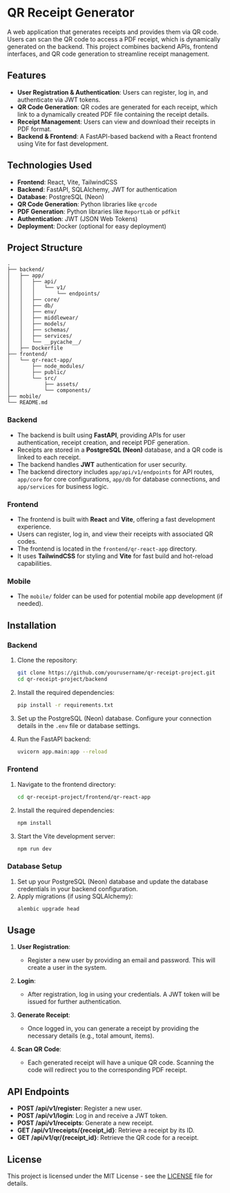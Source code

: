 
# QR Receipt Generator

A web application that generates receipts and provides them via QR code. Users can scan the QR code to access a PDF receipt, which is dynamically generated on the backend. This project combines backend APIs, frontend interfaces, and QR code generation to streamline receipt management.

## Features

- **User Registration & Authentication**: Users can register, log in, and authenticate via JWT tokens.
- **QR Code Generation**: QR codes are generated for each receipt, which link to a dynamically created PDF file containing the receipt details.
- **Receipt Management**: Users can view and download their receipts in PDF format.
- **Backend & Frontend**: A FastAPI-based backend with a React frontend using Vite for fast development.

## Technologies Used

- **Frontend**: React, Vite, TailwindCSS
- **Backend**: FastAPI, SQLAlchemy, JWT for authentication
- **Database**: PostgreSQL (Neon)
- **QR Code Generation**: Python libraries like `qrcode`
- **PDF Generation**: Python libraries like `ReportLab` or `pdfkit`
- **Authentication**: JWT (JSON Web Tokens)
- **Deployment**: Docker (optional for easy deployment)

## Project Structure

```
.
├── backend/
│   ├── app/
│   │   ├── api/
│   │   │   └── v1/
│   │   │       └── endpoints/
│   │   ├── core/
│   │   ├── db/
│   │   ├── env/
│   │   ├── middlewear/
│   │   ├── models/
│   │   ├── schemas/
│   │   ├── services/
│   │   └── __pycache__/
│   ├── Dockerfile
├── frontend/
│   └── qr-react-app/
│       ├── node_modules/
│       ├── public/
│       └── src/
│           ├── assets/
│           └── components/
├── mobile/
└── README.md
```

### Backend

- The backend is built using **FastAPI**, providing APIs for user authentication, receipt creation, and receipt PDF generation.
- Receipts are stored in a **PostgreSQL (Neon)** database, and a QR code is linked to each receipt.
- The backend handles **JWT** authentication for user security.
- The backend directory includes `app/api/v1/endpoints` for API routes, `app/core` for core configurations, `app/db` for database connections, and `app/services` for business logic.

### Frontend

- The frontend is built with **React** and **Vite**, offering a fast development experience.
- Users can register, log in, and view their receipts with associated QR codes.
- The frontend is located in the `frontend/qr-react-app` directory.
- It uses **TailwindCSS** for styling and **Vite** for fast build and hot-reload capabilities.

### Mobile

- The `mobile/` folder can be used for potential mobile app development (if needed).

## Installation

### Backend

1. Clone the repository:
    ```bash
    git clone https://github.com/yourusername/qr-receipt-project.git
    cd qr-receipt-project/backend
    ```

2. Install the required dependencies:
    ```bash
    pip install -r requirements.txt
    ```

3. Set up the PostgreSQL (Neon) database. Configure your connection details in the `.env` file or database settings.

4. Run the FastAPI backend:
    ```bash
    uvicorn app.main:app --reload
    ```

### Frontend

1. Navigate to the frontend directory:
    ```bash
    cd qr-receipt-project/frontend/qr-react-app
    ```

2. Install the required dependencies:
    ```bash
    npm install
    ```

3. Start the Vite development server:
    ```bash
    npm run dev
    ```

### Database Setup

1. Set up your PostgreSQL (Neon) database and update the database credentials in your backend configuration.
2. Apply migrations (if using SQLAlchemy):
    ```bash
    alembic upgrade head
    ```

## Usage

1. **User Registration**:
    - Register a new user by providing an email and password. This will create a user in the system.

2. **Login**:
    - After registration, log in using your credentials. A JWT token will be issued for further authentication.

3. **Generate Receipt**:
    - Once logged in, you can generate a receipt by providing the necessary details (e.g., total amount, items).

4. **Scan QR Code**:
    - Each generated receipt will have a unique QR code. Scanning the code will redirect you to the corresponding PDF receipt.

## API Endpoints

- **POST /api/v1/register**: Register a new user.
- **POST /api/v1/login**: Log in and receive a JWT token.
- **POST /api/v1/receipts**: Generate a new receipt.
- **GET /api/v1/receipts/{receipt_id}**: Retrieve a receipt by its ID.
- **GET /api/v1/qr/{receipt_id}**: Retrieve the QR code for a receipt.

## License

This project is licensed under the MIT License - see the [LICENSE](LICENSE) file for details.
